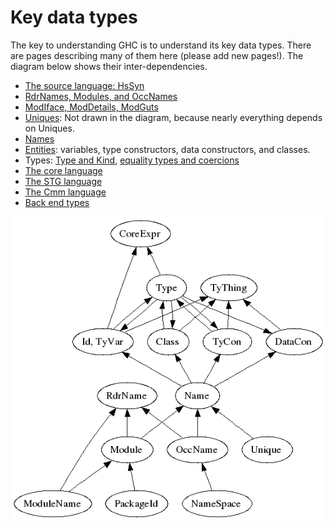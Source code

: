 # Key data types



The key to understanding GHC is to understand its key data types.  There are pages describing many of them here (please add new pages!).  The diagram below shows their inter-dependencies.


- [The source language: HsSyn](commentary/compiler/hs-syn-type) 
- [RdrNames, Modules, and OccNames](commentary/compiler/rdr-name-type)
- [ModIface, ModDetails, ModGuts](commentary/compiler/module-types)
- [Uniques](commentary/compiler/unique): Not drawn in the diagram, because nearly everything depends on Uniques.
- [Names](commentary/compiler/name-type)
- [Entities](commentary/compiler/entity-types): variables, type constructors, data constructors, and classes.
- Types: [Type and Kind](commentary/compiler/type-type), [equality types and coercions](commentary/compiler/fc)
- [The core language](commentary/compiler/core-syn-type)
- [The STG language](commentary/compiler/stg-syn-type)
- [The Cmm language](commentary/compiler/cmm-type)
- [Back end types](commentary/compiler/back-end-types)


![Relationships between GHC's key data types](types.png)



